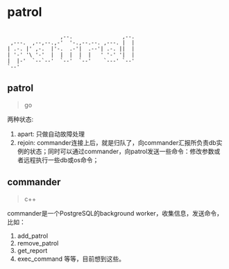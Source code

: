 # patrol

```
                                          
                 ,--.                ,--. 
 ,---.  ,--,--.,-'  '-.,--.--. ,---. |  | 
| .-. |' ,-.  |'-.  .-'|  .--'| .-. ||  | 
| '-' '\ '-'  |  |  |  |  |   ' '-' '|  | 
|  |-'  `--`--'  `--'  `--'    `---' `--' 
`--'                                      

```

## patrol

> go

两种状态:
1. apart: 只做自动故障处理
2. rejoin: commander连接上后，就是归队了，向commander汇报所负责db实例的状态；同时可以通过commander，向patrol发送一些命令：修改参数或者远程执行一些db或os命令；

## commander

> c++

commander是一个PostgreSQL的background worker，收集信息，发送命令，比如：

1. add_patrol
2. remove_patrol
3. get_report
4. exec_command
等等，目前想到这些。



